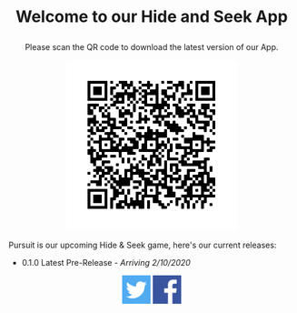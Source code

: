 <h1><p align="center">
 Welcome to our Hide and Seek App
</p></h1>
<p align="center">
Please scan the QR code to download the latest version of our App.
</p>
<p align="center">
<img width="300" height="300" src="https://github.com/TheDynamicDevelopers/DynamicDevelopers.github.io/blob/master/QR.png?raw=true">
</p>
        <p>Pursuit is our upcoming Hide & Seek game, here's our current releases:</p>
        <p>
            <ul class="releases">
                <li>
                    <p>
                        0.1.0
                        <span class="label latest">Latest</span>
                        <span class="label beta">Pre-Release</span>
                        <!-- - 2/10/2020 - <a href="https://github.com/UCLanTeamNaN/app-releases/releases/tag/0.1">Download APK</a>-->
                        - <i>Arriving 2/10/2020</i>
                    </p>
                </li>
            </ul>
            
<p align="center"><a href="https://twitter.com/DynamicDevelop5"><img src="https://github.com/TheDynamicDevelopers/DynamicDevelopers.github.io/blob/master/twitter.png?raw=true" title="Twitter" width="50" height="50" /></a> <a href="https://www.facebook.com/TheDynamicDevelopers1"><img src="https://github.com/TheDynamicDevelopers/DynamicDevelopers.github.io/blob/master/facebook.png?raw=true" title="Twitter" width="50" height="50" /></a></p>
